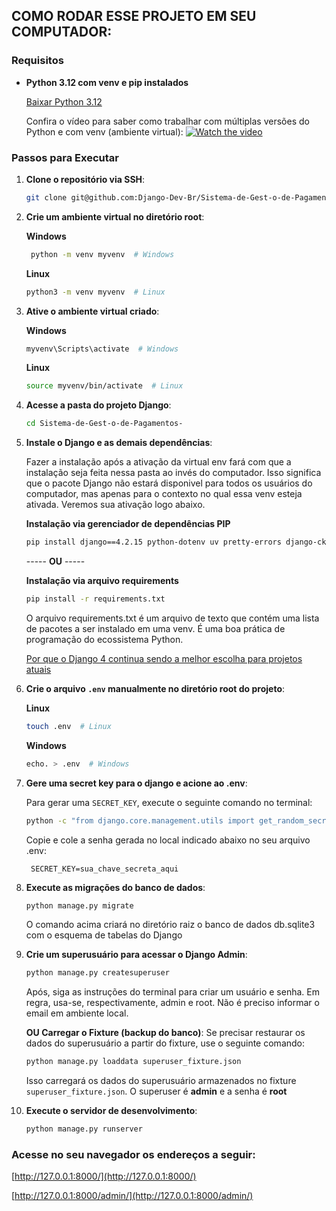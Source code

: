 ## COMO RODAR ESSE PROJETO EM SEU COMPUTADOR:

### Requisitos

- **Python 3.12 com venv e pip instalados**  

  [Baixar Python 3.12](https://www.python.org/downloads/release/python-3122/)

  Confira o vídeo para saber como trabalhar com múltiplas versões do Python e com venv (ambiente virtual):
 [![Watch the video](https://img.youtube.com/vi/eetDeQrv0Rs/0.jpg)](https://youtu.be/eetDeQrv0Rs)


### Passos para Executar

1. **Clone o repositório via SSH**:
    ```bash
    git clone git@github.com:Django-Dev-Br/Sistema-de-Gest-o-de-Pagamentos-.git
    ```

2. **Crie  um ambiente virtual no diretório root**:

   **Windows**
    ```bash
     python -m venv myvenv  # Windows
    ```
      **Linux**
     ```bash
     python3 -m venv myvenv  # Linux
    ```

3. **Ative o ambiente virtual criado**:

   **Windows**
    ```bash
    myvenv\Scripts\activate  # Windows
    ```

     **Linux**
    ```bash
    source myvenv/bin/activate  # Linux
    ```

4. **Acesse a pasta do projeto Django**:

    ```bash
    cd Sistema-de-Gest-o-de-Pagamentos-
    ```

5. **Instale o Django e as demais dependências**:

   Fazer a instalação após a ativação da virtual env fará com que a instalação seja feita nessa pasta ao invés do computador. Isso significa que o pacote Django não estará disponivel para todos os usuários do computador, mas apenas para o contexto no qual essa venv esteja ativada. Veremos sua ativação logo abaixo.

    **Instalação via gerenciador de dependências PIP**
    ```bash
    pip install django==4.2.15 python-dotenv uv pretty-errors django-ckeditor
    ```
    ----- **OU** -----

    **Instalação via arquivo requirements**
    ```bash
    pip install -r requirements.txt
    ```
    O arquivo requirements.txt é um arquivo de texto que contém uma lista de pacotes a ser instalado em uma venv. É uma boa prática de programação do ecossistema Python.

   [Por que o Django 4 continua sendo a melhor escolha para projetos atuais](https://django.dev.br/blog/por-que-o-django-4-continua-a-ser-a-melhor-escolha-para-projetos-atuais/)

6. **Crie o arquivo `.env` manualmente no diretório root do projeto**:

    **Linux**
    ```bash
    touch .env  # Linux
    ```
    **Windows**
    ```bash
    echo. > .env  # Windows
    ```
   
7. **Gere uma secret key para o django e acione  ao .env**:

    Para gerar uma `SECRET_KEY`, execute o seguinte comando no terminal:

    ```bash
    python -c "from django.core.management.utils import get_random_secret_key; print(get_random_secret_key())"
    ```

    Copie e cole a senha gerada no local indicado abaixo no seu arquivo .env:
   
   ```plaintext
    SECRET_KEY=sua_chave_secreta_aqui
    ```

8. **Execute as migrações do banco de dados**:

    ```bash
    python manage.py migrate
    ```
    O comando acima criará no diretório raiz o banco de dados db.sqlite3 com o esquema de tabelas do Django

9. **Crie um superusuário para acessar o Django Admin**:

    ```bash
    python manage.py createsuperuser
    ```
    Após, siga as instruções do terminal para criar um usuário e senha. Em regra, usa-se, respectivamente, admin e root. Não é preciso informar o email em ambiente local.

    **OU Carregar o Fixture (backup do banco)**:
    Se precisar restaurar os dados do superusuário a partir do fixture, use o seguinte comando:

    ```bash
    python manage.py loaddata superuser_fixture.json
    ```

    Isso carregará os dados do superusuário armazenados no fixture `superuser_fixture.json`. O superuser é **admin** e a senha é **root**



10. **Execute o servidor de desenvolvimento**:
    ```bash
    python manage.py runserver
    ```

### Acesse no seu navegador os endereços a seguir:

[http://127.0.0.1:8000/](http://127.0.0.1:8000/)

[http://127.0.0.1:8000/admin/](http://127.0.0.1:8000/admin/)